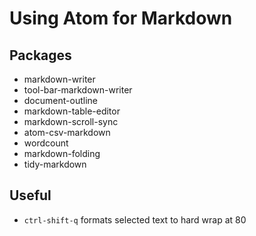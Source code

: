 # Using Atom for Markdown 
## Packages
- markdown-writer
- tool-bar-markdown-writer
- document-outline
- markdown-table-editor
- markdown-scroll-sync
- atom-csv-markdown
- wordcount
- markdown-folding
- tidy-markdown

## Useful
- `ctrl-shift-q` formats selected text to hard wrap at 80
